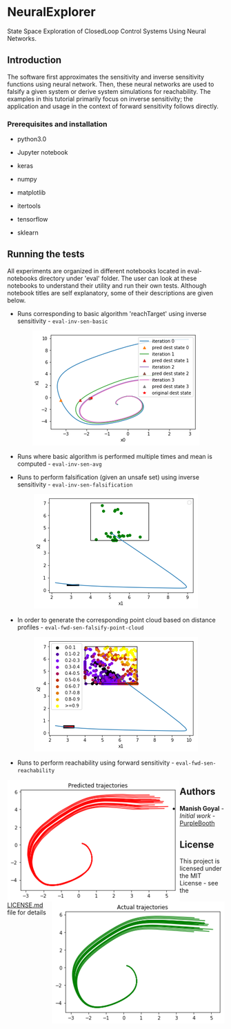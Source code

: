 # NeuralExplorer

State Space Exploration of ClosedLoop Control Systems Using Neural Networks.

## Introduction
The software first approximates the sensitivity and inverse sensitivity functions using neural network.
Then, these neural networks are used to falsify a given system or derive system simulations for reachability.
The examples in this tutorial primarily focus on inverse sensitivity; the application and usage in the context 
of forward sensitivity follows directly.

### Prerequisites and installation

* python3.0

* Jupyter notebook

* keras

* numpy

* matplotlib

* itertools

* tensorflow

* sklearn


## Running the tests

All experiments are organized in different notebooks located in eval-notebooks directory under 'eval' folder.
The user can look at these notebooks to understand their utility and run their own tests.
Although notebook titles are self explanatory, some of their descriptions are given below.

* Runs corresponding to basic algorithm 'reachTarget' using inverse sensitivity - `eval-inv-sen-basic`

<p align="center"> <img src="fig-inv-sen-basic.png" alt="reachTarget algorithm"/> </p>

* Runs where basic algorithm is performed multiple times and mean is computed - `eval-inv-sen-avg`

* Runs to perform falsification (given an unsafe set) using inverse sensitivity - `eval-inv-sen-falsification`

<p align="center"> <img src="fig-inv-sen-falsification.png" alt="inv-sen-falsification"/> </p>

* In order to generate the corresponding point cloud based on distance profiles - `eval-fwd-sen-falsify-point-cloud`

<p align="center"> <img src="fig-inv-sen-falsify-point-cloud.png" alt="inv-sen-falsify-pointcloud"/> </p>

* Runs to perform reachability using forward sensitivity - `eval-fwd-sen-reachability`

<img align="left" width="400" src="fig-fwd-sen-reach-act.png" alt="fwd-sen-reach-act">
<img align="right" width="400" src="fig-fwd-sen-reach-pred.png" alt="fwd-sen-reach-pred">

## Authors

* **Manish Goyal** - *Initial work* - [PurpleBooth](https://github.com/mag16154)


## License

This project is licensed under the MIT License - see the [LICENSE.md](LICENSE.md) file for details

